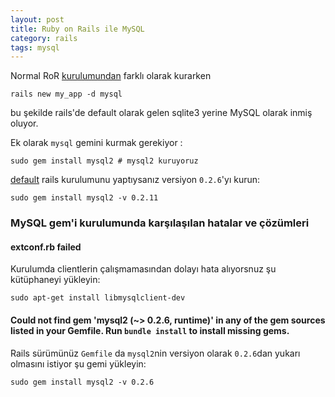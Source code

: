 ```yaml
---
layout: post
title: Ruby on Rails ile MySQL
category: rails
tags: mysql
---
```


Normal RoR [kurulumundan](http://gdemir.github.io/106/rails-giris) farklı olarak kurarken

	rails new my_app -d mysql

bu şekilde rails'de default olarak gelen sqlite3 yerine MySQL olarak inmiş oluyor.

Ek olarak `mysql` gemini kurmak gerekiyor :

	sudo gem install mysql2 # mysql2 kuruyoruz

[default](http://gdemir.github.io/106/rails-giris8) rails kurulumunu yaptıysanız versiyon `0.2.6`'yı kurun:

	sudo gem install mysql2 -v 0.2.11


### MySQL gem'i kurulumunda karşılaşılan hatalar ve çözümleri

#### extconf.rb failed

Kurulumda clientlerin çalışmamasından dolayı hata alıyorsnuz şu kütüphaneyi yükleyin:

	sudo apt-get install libmysqlclient-dev

#### Could not find gem 'mysql2 (~> 0.2.6, runtime)' in any of the gem sources listed in your Gemfile. Run `bundle install` to install missing gems.

Rails sürümünüz `Gemfile` da `mysql2`nin versiyon olarak `0.2.6`dan yukarı olmasını istiyor şu gemi yükleyin:

	sudo gem install mysql2 -v 0.2.6
